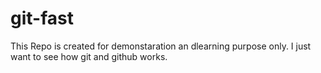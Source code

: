 # git-fast
This Repo is created for demonstaration an dlearning purpose only. I just want to see how git and github works.
